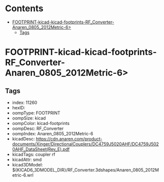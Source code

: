 



Contents
========

* [FOOTPRINT-kicad-kicad-footprints-RF_Converter-Anaren_0805_2012Metric-6>](#footprint-kicad-kicad-footprints-rf_converter-anaren_0805_2012metric-6)
	* [Tags](#tags)

# FOOTPRINT-kicad-kicad-footprints-RF_Converter-Anaren_0805_2012Metric-6>

## Tags

- index: 11260
- hexID: 
- oompType: FOOTPRINT
- oompSize: kicad
- oompColor: kicad-footprints
- oompDesc: RF_Converter
- oompIndex: Anaren_0805_2012Metric-6
- kicadDesc: https://cdn.anaren.com/product-documents/Xinger/DirectionalCouplers/DC4759J5020AHF/DC4759J5020AHF_DataSheet(Rev_E).pdf
- kicadTags: coupler rf
- kicadAttr: smd
- kicad3DModel: ${KICAD6_3DMODEL_DIR}/RF_Converter.3dshapes/Anaren_0805_2012Metric-6.wrl
